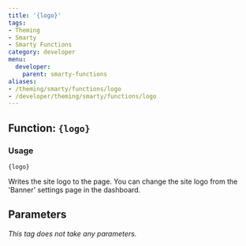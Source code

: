```yaml
---
title: '{logo}'
tags:
- Theming
- Smarty
- Smarty Functions
category: developer
menu:
  developer:
    parent: smarty-functions
aliases:
- /theming/smarty/functions/logo
- /developer/theming/smarty/functions/logo
---
```

## Function: `{logo}`

### Usage

```
{logo}
```

Writes the site logo to the page. You can change the site logo from the 'Banner' settings page in the dashboard.

## Parameters

_This tag does not take any parameters._
